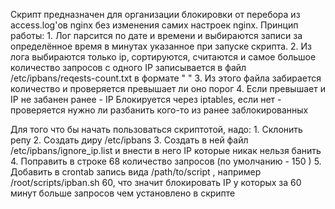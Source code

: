 Скрипт предназначен для организации блокировки от перебора из access.log'ов nginx без изменения самих настроек nginx. 
        Принцип работы:
                1. Лог парсится по дате и времени и выбираются записи за определённое время в минутах указанное при запуске скрипта.
                2. Из лога выбираются только ip, сортируются, считаются и самое большое количество запросов с одного IP записывается в файл /etc/ipbans/reqests-count.txt в формате "<count> <ip>"
                3. Из этого файла забирается количество и проверяется превышает ли оно порог
                4. Если превышает и IP не забанен ранее - IP Блокируется через iptables, если нет - проверяется нужно ли разбанить кого-то из ранее заблокированных


Для того что бы начать пользоваться скриптотой, надо:
        1. Склонить репу
        2. Создать диру /etc/ipbans
        3. Создать в ней файл /etc/ipbans/ignore_ip.list и внести в него IP которые никак нельзя банить
        4. Поправить в строке 68 количество запросов (по умолчанию - 150 )
        5. Добавить в crontab запись вида /path/to/script <time>, например /root/scripts/ipban.sh 60, что значит блокировать IP у которых за 60 минут больше запросов чем установлено в скрипте

